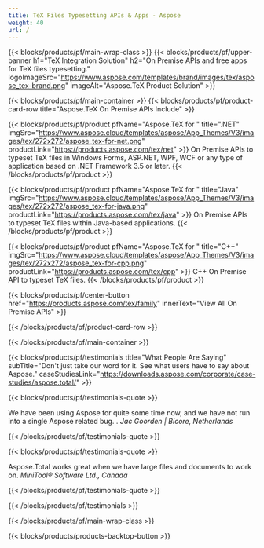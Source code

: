 ```yaml
---
title: TeX Files Typesetting APIs & Apps - Aspose 
weight: 40
url: /
---
```


{{< blocks/products/pf/main-wrap-class >}}
{{< blocks/products/pf/upper-banner h1="TeX Integration Solution" h2="On Premise APIs and free apps for TeX files typesetting." logoImageSrc="https://www.aspose.com/templates/brand/images/tex/aspose_tex-brand.png" imageAlt="Aspose.TeX Product Solution" >}}

{{< blocks/products/pf/main-container >}}
{{< blocks/products/pf/product-card-row title="Aspose.TeX On Premise APIs Include" >}}

{{< blocks/products/pf/product pfName="Aspose.TeX for " title=".NET" imgSrc="https://www.aspose.cloud/templates/aspose/App_Themes/V3/images/tex/272x272/aspose_tex-for-net.png" productLink="https://products.aspose.com/tex/net" >}}
On Premise APIs to typeset TeX files in Windows Forms, ASP.NET, WPF, WCF or any type of application based on .NET Framework 3.5 or later.
{{< /blocks/products/pf/product >}}

{{< blocks/products/pf/product pfName="Aspose.TeX for " title="Java" imgSrc="https://www.aspose.cloud/templates/aspose/App_Themes/V3/images/tex/272x272/aspose_tex-for-java.png" productLink="https://products.aspose.com/tex/java" >}}
On Premise APIs to typeset TeX files within Java-based applications.
{{< /blocks/products/pf/product >}}

{{< blocks/products/pf/product pfName="Aspose.TeX for " title="C++" imgSrc="https://www.aspose.cloud/templates/aspose/App_Themes/V3/images/tex/272x272/aspose_tex-for-cpp.png" productLink="https://products.aspose.com/tex/cpp" >}}
C++ On Premise API to typeset TeX files.
{{< /blocks/products/pf/product >}}

{{< blocks/products/pf/center-button href="https://products.aspose.com/tex/family" innerText="View All On Premise APIs" >}}

{{< /blocks/products/pf/product-card-row >}}

{{< /blocks/products/pf/main-container >}}

{{< blocks/products/pf/testimonials title="What People Are Saying" subTitle="Don't just take our word for it. See what users have to say about Aspose." caseStudiesLink="https://downloads.aspose.com/corporate/case-studies/aspose.total/" >}}

{{< blocks/products/pf/testimonials-quote >}}
<p class="first">
 We have been using Aspose for quite some time now, and we have not run into a single Aspose related bug. .
 <em>
  Jac Goorden | Bicore, Netherlands
 </em>
</p>

{{< /blocks/products/pf/testimonials-quote >}}

{{< blocks/products/pf/testimonials-quote >}}
<p class="second">
 Aspose.Total works great when we have large files and documents to work on.
 <em>
  MiniTool® Software Ltd., Canada
 </em>
</p>

{{< /blocks/products/pf/testimonials-quote >}}

{{< /blocks/products/pf/testimonials >}}

{{< /blocks/products/pf/main-wrap-class >}}

{{< blocks/products/products-backtop-button >}}